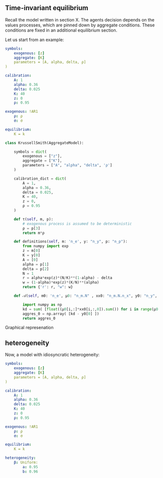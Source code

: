 <script src="https://cdn.jsdelivr.net/npm/vega@5"></script>
<script src="https://cdn.jsdelivr.net/npm/vega-lite@3"></script>
<script src="https://cdn.jsdelivr.net/npm/vega-embed@5"></script>

## Time-invariant equilibrium

Recall the model written in section X. The agents decision depends on the values processes, which
are pinned down by aggregate conditions. These conditions are fixed in an additional equilibrium
section.

Let us start from an example:

```yaml tab=
symbols:
    exogenous: [z]
    aggregate: [K]
    parameters = [A, alpha, delta, ρ]
)

calibration:
    A: 1
    alpha: 0.36
    delta: 0.025
    K: 40
    z: 0
    ρ: 0.95

exogenous: !AR1
    ρ: ρ
    σ: σ

equilibrium:
    K = k
```

```python tab=
class KrussellSmith(AggregateModel):

    symbols = dict(
        exogenous = ["z"],
        aggregate = ["K"],
        parameters = ["A", "alpha", "delta", 'ρ']
    )

    calibration_dict = dict(
        A = 1,
        alpha = 0.36,
        delta = 0.025,
        K = 40,
        z = 0,
        ρ = 0.95
    )

    def τ(self, m, p):
        # exogenous process is assumed to be deterministic
        ρ = p[3]
        return m*ρ

    def definitions(self, m: 'n_e', y: "n_y", p: "n_p"):
        from numpy import exp
        z = m[0]
        K = y[0]
        A = [0]
        alpha = p[1]
        delta = p[2]
        N = 1
        r = alpha*exp(z)*(N/K)**(1-alpha) - delta
        w = (1-alpha)*exp(z)*(K/N)**(alpha)
        return {'r': r, "w": w}

    def 𝒜(self, m0: 'n_e', μ0: "n_m.N" , xx0: "n_m.N.n_x", y0: "n_y", p: "n_p"):

        import numpy as np
        kd = sum( [float((μ0[i,:]*xx0[i,:,0]).sum()) for i in range(μ0.shape[0])] )
        aggres_0 = np.array( [kd - y0[0] ])
        return aggres_0
```

Graphical represenation


<div id="view"></div>
<script>vegaEmbed('#view','../graphs/distrib.json');</script>

## heterogeneity


Now, a model with idiosyncratic heterogeneity:



```yaml
symbols:
    exogenous: [z]
    aggregate: [K]
    parameters = [A, alpha, delta, ρ]
)

calibration:
    A: 1
    alpha: 0.36
    delta: 0.025
    K: 40
    z: 0
    ρ: 0.95

exogenous: !AR1
    ρ: ρ
    σ: σ

equilibrium:
    K = k

heterogeneity:
    β: Uniform:
        a: 0.95
        b: 0.96
```
